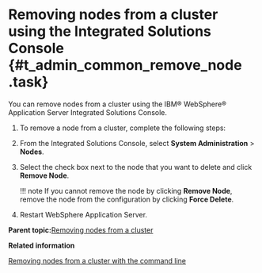 # Removing nodes from a cluster using the Integrated Solutions Console {#t_admin_common_remove_node .task}

You can remove nodes from a cluster using the IBM® WebSphere® Application Server Integrated Solutions Console.

1.  To remove a node from a cluster, complete the following steps:
2.  From the Integrated Solutions Console, select **System Administration** \> **Nodes**.

3.  Select the check box next to the node that you want to delete and click **Remove Node**.

    !!! note
    If you cannot remove the node by clicking **Remove Node**, remove the node from the configuration by clicking **Force Delete**.

4.  Restart WebSphere Application Server.


**Parent topic:**[Removing nodes from a cluster](../admin/c_admin_common_remove_nodes.md)

**Related information**  


[Removing nodes from a cluster with the command line](../admin/t_admin_common_remove_node_cmd_line.md)

